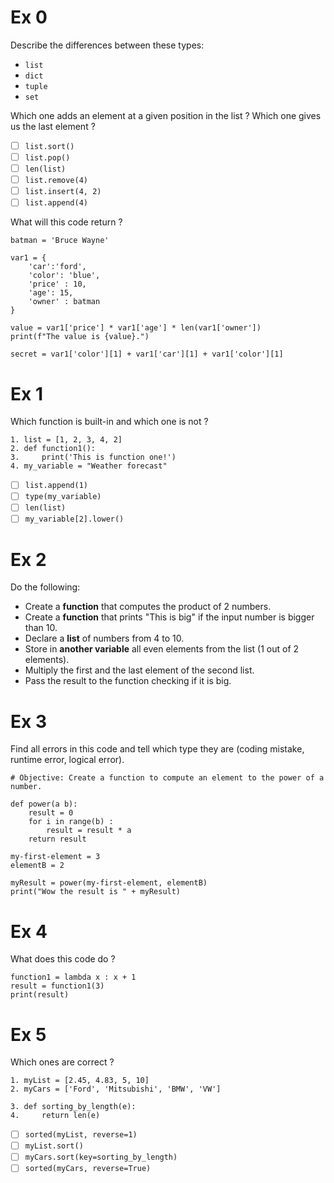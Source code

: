 # Ex 0

Describe the differences between these types:
- `list`
- `dict`
- `tuple`
- `set`

Which one adds an element at a given position in the list ?
Which one gives us the last element ?

- [ ] `list.sort()`
- [ ] `list.pop()`
- [ ] `len(list)`
- [ ] `list.remove(4)`
- [ ] `list.insert(4, 2)`
- [ ] `list.append(4)`

What will this code return ?
````
batman = 'Bruce Wayne'

var1 = {
    'car':'ford',
    'color': 'blue',
    'price' : 10,
    'age': 15,
    'owner' : batman
}

value = var1['price'] * var1['age'] * len(var1['owner'])
print(f"The value is {value}.")

secret = var1['color'][1] + var1['car'][1] + var1['color'][1]
````

# Ex 1

Which function is built-in and which one is not ?

````
1. list = [1, 2, 3, 4, 2]
2. def function1():
3.     print('This is function one!')
4. my_variable = "Weather forecast"
````

- [ ] `list.append(1)`
- [ ] `type(my_variable)`
- [ ] `len(list)`
- [ ] `my_variable[2].lower()`

# Ex 2

Do the following:
- Create a **function** that computes the product of 2 numbers.
- Create a **function** that prints "This is big" if the input number is bigger than 10.
- Declare a **list** of numbers from 4 to 10.
- Store in **another variable** all even elements from the list (1 out of 2 elements).
- Multiply the first and the last element of the second list.
- Pass the result to the function checking if it is big.

# Ex 3

Find all errors in this code and tell which type they are (coding mistake, runtime error, logical error).

````
# Objective: Create a function to compute an element to the power of a number.

def power(a b):
    result = 0
    for i in range(b) :
        result = result * a
    return result
    
my-first-element = 3
elementB = 2

myResult = power(my-first-element, elementB)
print("Wow the result is " + myResult)
````

# Ex 4

What does this code do ?

````
function1 = lambda x : x + 1
result = function1(3)
print(result)
````

# Ex 5

Which ones are correct ?

````
1. myList = [2.45, 4.83, 5, 10]
2. myCars = ['Ford', 'Mitsubishi', 'BMW', 'VW']

3. def sorting_by_length(e):
4.     return len(e)
````

- [ ] `sorted(myList, reverse=1)`
- [ ] `myList.sort()`
- [ ] `myCars.sort(key=sorting_by_length)`
- [ ] `sorted(myCars, reverse=True)`